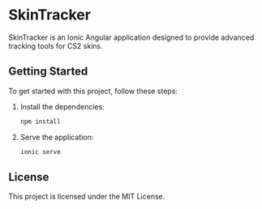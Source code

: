 # SkinTracker

SkinTracker is an Ionic Angular application designed to provide advanced tracking tools for CS2 skins.

## Getting Started

To get started with this project, follow these steps:

1. Install the dependencies:
    ```sh
    npm install
    ```

2. Serve the application:
    ```sh
    ionic serve
    ```

## License

This project is licensed under the MIT License.
